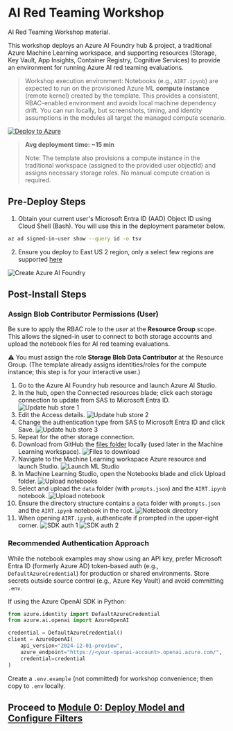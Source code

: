# AI Red Teaming Workshop

AI Red Teaming Workshop material.

This workshop deploys an Azure AI Foundry hub & project, a traditional Azure Machine Learning workspace, and supporting resources (Storage, Key Vault, App Insights, Container Registry, Cognitive Services) to provide an environment for running Azure AI red teaming evaluations.

> Workshop execution environment: Notebooks (e.g., `AIRT.ipynb`) are expected to run on the provisioned Azure ML **compute instance** (remote kernel) created by the template. This provides a consistent, RBAC-enabled environment and avoids local machine dependency drift. You can run locally, but screenshots, timing, and identity assumptions in the modules all target the managed compute scenario.

[![Deploy to Azure](https://aka.ms/deploytoazurebutton)](https://portal.azure.com/#create/Microsoft.Template/uri/https%3A%2F%2Fraw.githubusercontent.com%2Fswiftsolves-msft%2FAI-Red-Teaming-Workshop%2Fmain%2Fazuredeploy.json)

> **Avg deployment time: ~15 min**
>
> Note: The template also provisions a compute instance in the traditional workspace (assigned to the provided user objectId) and assigns necessary storage roles. No manual compute creation is required.

## Pre‑Deploy Steps

1. Obtain your current user's Microsoft Entra ID (AAD) Object ID using Cloud Shell (Bash). You will use this in the deployment parameter below.

```bash
az ad signed-in-user show --query id -o tsv
```

2. Ensure you deploy to East US 2 region, only a select few regions are supported [here](https://learn.microsoft.com/en-us/azure/ai-foundry/how-to/develop/run-scans-ai-red-teaming-agent#region-support)

![Create Azure AI Foundry](./images/deploytemplatedirections.png)

## Post‑Install Steps

### Assign Blob Contributor Permissions (User)

Be sure to apply the RBAC role to the *user* at the **Resource Group** scope. This allows the signed-in user to connect to both storage accounts and upload the notebook files for AI red teaming evaluations.

⚠️ You must assign the role **Storage Blob Data Contributor** at the Resource Group. (The template already assigns identities/roles for the compute instance; this step is for your interactive user.)

1. Go to the Azure AI Foundry hub resource and launch Azure AI Studio.
2. In the hub, open the Connected resources blade; click each storage connection to update from SAS to Microsoft Entra ID. ![Update hub store 1](./images/updateaihubstore1.png)
3. Edit the Access details. ![Update hub store 2](./images/updateaihubstore2.png)
4. Change the authentication type from SAS to Microsoft Entra ID and click Save. ![Update hub store 3](./images/updateaihubstore3.png)
5. Repeat for the other storage connection.
6. Download from GitHub the [files folder](https://github.com/swiftsolves-msft/AI-Red-team-evaluations-workshop/tree/main/workshop/files) locally (used later in the Machine Learning workspace). ![Files to download](./images/filestodownload.png)
7. Navigate to the Machine Learning workspace Azure resource and launch Studio. ![Launch ML Studio](./images/mlworkportal.png)
8. In Machine Learning Studio, open the Notebooks blade and click Upload folder. ![Upload notebooks](./images/mlnotebook.png)
9. Select and upload the `data` folder (with `prompts.json`) and the `AIRT.ipynb` notebook. ![Upload notebook](./images/mlnotebook2.png)
10. Ensure the directory structure contains a `data` folder with `prompts.json` and the `AIRT.ipynb` notebook in the root. ![Notebook directory](./images/mlnotebook3.png)
11. When opening `AIRT.ipynb`, authenticate if prompted in the upper-right corner. ![SDK auth 1](./images/authsdk.png) ![SDK auth 2](./images/authsdk2.png)

### Recommended Authentication Approach

While the notebook examples may show using an API key, prefer Microsoft Entra ID (formerly Azure AD) token-based auth (e.g., `DefaultAzureCredential`) for production or shared environments. Store secrets outside source control (e.g., Azure Key Vault) and avoid committing `.env`.

If using the Azure OpenAI SDK in Python:

```python
from azure.identity import DefaultAzureCredential
from azure.ai.openai import AzureOpenAI

credential = DefaultAzureCredential()
client = AzureOpenAI(
    api_version="2024-12-01-preview",
    azure_endpoint="https://<your-openai-account>.openai.azure.com/",
    credential=credential
)
```

Create a `.env.example` (not committed) for workshop convenience; then copy to `.env` locally.

## Proceed to [Module 0: Deploy Model and Configure Filters](./workshop/Module%200%20-%20Deploy%20Model%20and%20Configure%20Filters.md)
